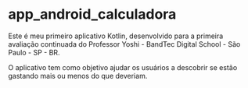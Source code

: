 # app_android_calculadora

Este é meu primeiro aplicativo Kotlin, desenvolvido para a primeira avaliação continuada do Professor Yoshi - BandTec Digital School - São Paulo - SP - BR.

O aplicativo tem como objetivo ajudar os usuários a descobrir se estão gastando mais ou menos do que deveriam.
